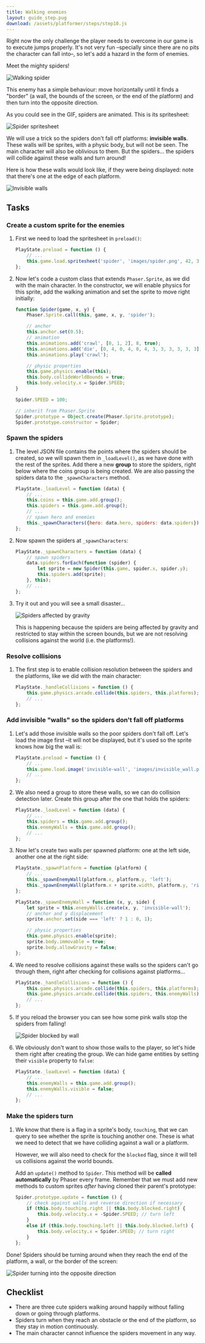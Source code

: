 ```yaml
---
title: Walking enemies
layout: guide_step.pug
download: /assets/platformer/steps/step10.js
---
```


Right now the only challenge the player needs to overcome in our game is to execute jumps properly. It's not very fun –specially since there are no pits the character can fall into–, so let's add a hazard in the form of enemies.

Meet the mighty spiders!

![Walking spider](/assets/platformer/walking_spider.gif)

This enemy has a simple behaviour: move horizontally until it finds a "border" (a wall, the bounds of the screen, or the end of the platform) and then turn into the opposite direction.

As you could see in the GIF, spiders are animated. This is its spritesheet:

![Spider spritesheet](/assets/platformer/spider_spritesheet.png)

We will use a trick so the spiders don't fall off platforms: **invisible walls**. These walls will be sprites, with a physic body, but will not be seen. The main character will also be oblivious to them. But the spiders… the spiders will collide against these walls and turn around!

Here is how these walls would look like, if they were being displayed: note that there's one at the edge of each platform.

![Invisible walls](/assets/platformer/invisible_walls.png)

## Tasks

### Create a custom sprite for the enemies

1. First we need to load the spritesheet in `preload()`:

    ```js
    PlayState.preload = function () {
        // ...
        this.game.load.spritesheet('spider', 'images/spider.png', 42, 32);
    };
    ```

1. Now let's code a custom class that extends `Phaser.Sprite`, as we did with the main character. In the constructor, we will enable physics for this sprite, add the walking animation and set the sprite to move right initially:

    ```js
    function Spider(game, x, y) {
        Phaser.Sprite.call(this, game, x, y, 'spider');

        // anchor
        this.anchor.set(0.5);
        // animation
        this.animations.add('crawl', [0, 1, 2], 8, true);
        this.animations.add('die', [0, 4, 0, 4, 0, 4, 3, 3, 3, 3, 3, 3], 12);
        this.animations.play('crawl');

        // physic properties
        this.game.physics.enable(this);
        this.body.collideWorldBounds = true;
        this.body.velocity.x = Spider.SPEED;
    }

    Spider.SPEED = 100;

    // inherit from Phaser.Sprite
    Spider.prototype = Object.create(Phaser.Sprite.prototype);
    Spider.prototype.constructor = Spider;
    ```

### Spawn the spiders

1. The level JSON file contains the points where the spiders should be created, so we will spawn them in `_loadLevel()`, as we have done with the rest of the sprites. Add there a new **group** to store the spiders, right below where the coins group is being created. We are also passing the spiders data to the `_spawnCharacters` method.

    ```js
    PlayState._loadLevel = function (data) {
        // ...
        this.coins = this.game.add.group();
        this.spiders = this.game.add.group();
        // ...
        // spawn hero and enemies
        this._spawnCharacters({hero: data.hero, spiders: data.spiders});
    };
    ```

1. Now spawn the spiders at `_spawnCharacters`:

    ```js
    PlayState._spawnCharacters = function (data) {
        // spawn spiders
        data.spiders.forEach(function (spider) {
            let sprite = new Spider(this.game, spider.x, spider.y);
            this.spiders.add(sprite);
        }, this);
        // ...
    };
    ```

1. Try it out and you will see a small disaster…

    ![Spiders affected by gravity](/assets/platformer/spider_disaster.gif)

    This is happening because the spiders are being affected by gravity and restricted to stay within the screen bounds, but we are not resolving collisions against the world (i.e. the platforms!).

### Resolve collisions

1. The first step is to enable collision resolution between the spiders and the platforms, like we did with the main character:

    ```js
    PlayState._handleCollisions = function () {
        this.game.physics.arcade.collide(this.spiders, this.platforms);
        // ...
    };
    ```

### Add invisible "walls" so the spiders don't fall off platforms

1. Let's add those invisible walls so the poor spiders don't fall off. Let's load the image first –it will not be displayed, but it's used so the sprite knows how big the wall is:

    ```js
    PlayState.preload = function () {
        // ...
        this.game.load.image('invisible-wall', 'images/invisible_wall.png');
        // ...
    };
    ```

1. We also need a group to store these walls, so we can do collision detection later. Create this group after the one that holds the spiders:

    ```js
    PlayState._loadLevel = function (data) {
        // ...
        this.spiders = this.game.add.group();
        this.enemyWalls = this.game.add.group();
        // ...
    };
    ```

1. Now let's create two walls per spawned platform: one at the left side, another one at the right side:

    ```js
    PlayState._spawnPlatform = function (platform) {
        // ...
        this._spawnEnemyWall(platform.x, platform.y, 'left');
        this._spawnEnemyWall(platform.x + sprite.width, platform.y, 'right');
    };

    PlayState._spawnEnemyWall = function (x, y, side) {
        let sprite = this.enemyWalls.create(x, y, 'invisible-wall');
        // anchor and y displacement
        sprite.anchor.set(side === 'left' ? 1 : 0, 1);

        // physic properties
        this.game.physics.enable(sprite);
        sprite.body.immovable = true;
        sprite.body.allowGravity = false;
    };
    ```

1. We need to resolve collisions against these walls so the spiders can't go through them, right after checking for collisions against platforms…

    ```js
    PlayState._handleCollisions = function () {
        this.game.physics.arcade.collide(this.spiders, this.platforms);
        this.game.physics.arcade.collide(this.spiders, this.enemyWalls);
        // ...
    };
    ```

1. If you reload the browser you can see how some pink walls stop the spiders from falling!

    ![Spider blocked by wall](/assets/platformer/spider_vs_wall.png)

1. We obviously don't want to show those walls to the player, so let's hide them right after creating the group. We can hide game entities by setting their `visible` property to `false`:

    ```js
    PlayState._loadLevel = function (data) {
        // ...
        this.enemyWalls = this.game.add.group();
        this.enemyWalls.visible = false;
        // ...
    };
    ```

### Make the spiders turn

1. We know that there is a flag in a sprite's body, `touching`, that we can query to see whether the sprite is touching another one. These is what we need to detect that we have colliding against a wall or a platform.

    However, we will also need to check for the `blocked` flag, since it will tell us collisions against the world bounds.

    Add an `update()` method to `Spider`. This method will be **called automatically** by Phaser every frame. Remember that we must add new methods to custom sprites _after_ having cloned their parent's prototype:

    ```js
    Spider.prototype.update = function () {
        // check against walls and reverse direction if necessary
        if (this.body.touching.right || this.body.blocked.right) {
            this.body.velocity.x = -Spider.SPEED; // turn left
        }
        else if (this.body.touching.left || this.body.blocked.left) {
            this.body.velocity.x = Spider.SPEED; // turn right
        }
    };
    ```

Done! Spiders should be turning around when they reach the end of the platform, a wall, or the border of the screen:

![Spider turning into the opposite direction](/assets/platformer/spider_turning.gif)

## Checklist

- There are three cute spiders walking around happily without falling down or going through platforms.
- Spiders turn when they reach an obstacle or the end of the platform, so they stay in motion continuously.
- The main character cannot influence the spiders movement in any way.
